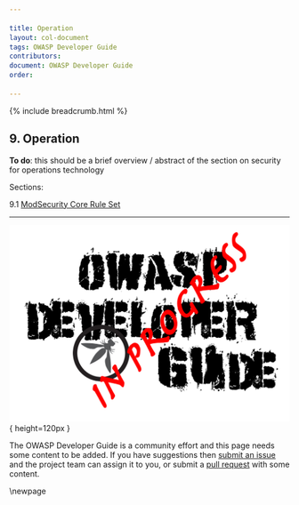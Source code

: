 ```yaml
---

title: Operation
layout: col-document
tags: OWASP Developer Guide
contributors:
document: OWASP Developer Guide
order:

---
```


{% include breadcrumb.html %}

## 9. Operation

**To do**: this should be a brief overview / abstract of the section on security for operations technology

Sections:

9.1 [ModSecurity Core Rule Set](#modSecurity-core-rule-set)  

----

![Developer Guide](../assets/images/dg_wip.png){ height=120px }

The OWASP Developer Guide is a community effort and this page needs some content to be added.
If you have suggestions then [submit an issue][issue1100] and the project team can assign it to you,
or submit a [pull request][pr] with some content.

[issue1100]: https://github.com/OWASP/www-project-developer-guide/issues/new?labels=enhancement&template=request.md&title=Update:%2011-operation/00-toc
[pr]: https://github.com/OWASP/www-project-developer-guide/pulls

\newpage
